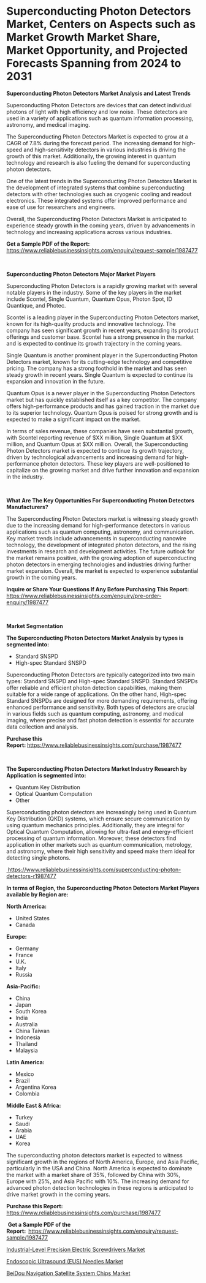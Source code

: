 <p><h1>Superconducting Photon Detectors Market, Centers on Aspects such as Market Growth Market Share, Market Opportunity, and Projected Forecasts Spanning from 2024 to 2031</h1></p><p><strong>Superconducting Photon Detectors Market Analysis and Latest Trends</strong></p>
<p><p>Superconducting Photon Detectors are devices that can detect individual photons of light with high efficiency and low noise. These detectors are used in a variety of applications such as quantum information processing, astronomy, and medical imaging.</p><p>The Superconducting Photon Detectors Market is expected to grow at a CAGR of 7.8% during the forecast period. The increasing demand for high-speed and high-sensitivity detectors in various industries is driving the growth of this market. Additionally, the growing interest in quantum technology and research is also fueling the demand for superconducting photon detectors.</p><p>One of the latest trends in the Superconducting Photon Detectors Market is the development of integrated systems that combine superconducting detectors with other technologies such as cryogenic cooling and readout electronics. These integrated systems offer improved performance and ease of use for researchers and engineers.</p><p>Overall, the Superconducting Photon Detectors Market is anticipated to experience steady growth in the coming years, driven by advancements in technology and increasing applications across various industries.</p></p>
<p><strong>Get a Sample PDF of the Report:&nbsp;</strong> <a href="https://www.reliablebusinessinsights.com/enquiry/request-sample/1987477">https://www.reliablebusinessinsights.com/enquiry/request-sample/1987477</a></p>
<p>&nbsp;</p>
<p><strong>Superconducting Photon Detectors Major Market Players</strong></p>
<p><p>Superconducting Photon Detectors is a rapidly growing market with several notable players in the industry. Some of the key players in the market include Scontel, Single Quantum, Quantum Opus, Photon Spot, ID Quantique, and Photec.</p><p>Scontel is a leading player in the Superconducting Photon Detectors market, known for its high-quality products and innovative technology. The company has seen significant growth in recent years, expanding its product offerings and customer base. Scontel has a strong presence in the market and is expected to continue its growth trajectory in the coming years.</p><p>Single Quantum is another prominent player in the Superconducting Photon Detectors market, known for its cutting-edge technology and competitive pricing. The company has a strong foothold in the market and has seen steady growth in recent years. Single Quantum is expected to continue its expansion and innovation in the future.</p><p>Quantum Opus is a newer player in the Superconducting Photon Detectors market but has quickly established itself as a key competitor. The company offers high-performance products and has gained traction in the market due to its superior technology. Quantum Opus is poised for strong growth and is expected to make a significant impact on the market.</p><p>In terms of sales revenue, these companies have seen substantial growth, with Scontel reporting revenue of $XX million, Single Quantum at $XX million, and Quantum Opus at $XX million. Overall, the Superconducting Photon Detectors market is expected to continue its growth trajectory, driven by technological advancements and increasing demand for high-performance photon detectors. These key players are well-positioned to capitalize on the growing market and drive further innovation and expansion in the industry.</p></p>
<p>&nbsp;</p>
<p><strong>What Are The Key Opportunities For Superconducting Photon Detectors Manufacturers?</strong></p>
<p><p>The Superconducting Photon Detectors market is witnessing steady growth due to the increasing demand for high-performance detectors in various applications such as quantum computing, astronomy, and communication. Key market trends include advancements in superconducting nanowire technology, the development of integrated photon detectors, and the rising investments in research and development activities. The future outlook for the market remains positive, with the growing adoption of superconducting photon detectors in emerging technologies and industries driving further market expansion. Overall, the market is expected to experience substantial growth in the coming years.</p></p>
<p><strong>Inquire or Share Your Questions If Any Before Purchasing This Report:</strong> <a href="https://www.reliablebusinessinsights.com/enquiry/pre-order-enquiry/1987477">https://www.reliablebusinessinsights.com/enquiry/pre-order-enquiry/1987477</a></p>
<p>&nbsp;</p>
<p><strong>Market Segmentation</strong></p>
<p><strong>The Superconducting Photon Detectors Market Analysis by types is segmented into:</strong></p>
<p><ul><li>Standard SNSPD</li><li>High-spec Standard SNSPD</li></ul></p>
<p><p>Superconducting Photon Detectors are typically categorized into two main types: Standard SNSPD and High-spec Standard SNSPD. Standard SNSPDs offer reliable and efficient photon detection capabilities, making them suitable for a wide range of applications. On the other hand, High-spec Standard SNSPDs are designed for more demanding requirements, offering enhanced performance and sensitivity. Both types of detectors are crucial in various fields such as quantum computing, astronomy, and medical imaging, where precise and fast photon detection is essential for accurate data collection and analysis.</p></p>
<p><strong>Purchase this Report:&nbsp;</strong><a href="https://www.reliablebusinessinsights.com/purchase/1987477">https://www.reliablebusinessinsights.com/purchase/1987477</a></p>
<p>&nbsp;</p>
<p><strong>The Superconducting Photon Detectors Market Industry Research by Application is segmented into:</strong></p>
<p><ul><li>Quantum Key Distribution</li><li>Optical Quantum Computation</li><li>Other</li></ul></p>
<p><p>Superconducting photon detectors are increasingly being used in Quantum Key Distribution (QKD) systems, which ensure secure communication by using quantum mechanics principles. Additionally, they are integral for Optical Quantum Computation, allowing for ultra-fast and energy-efficient processing of quantum information. Moreover, these detectors find application in other markets such as quantum communication, metrology, and astronomy, where their high sensitivity and speed make them ideal for detecting single photons.</p></p>
<p><a href="https://www.reliablebusinessinsights.com/superconducting-photon-detectors-r1987477">&nbsp;https://www.reliablebusinessinsights.com/superconducting-photon-detectors-r1987477</a></p>
<p><strong>In terms of Region, the Superconducting Photon Detectors Market Players available by Region are:</strong></p>
<p>
    <p> <strong> North America: </strong>
        <ul>
            <li>United States</li>
            <li>Canada</li>
        </ul>
        </p> 
    <p> <strong> Europe: </strong>
        <ul>
            <li>Germany</li>
            <li>France</li>
            <li>U.K.</li>
            <li>Italy</li>
            <li>Russia</li>
        </ul>
        </p> 
    <p> <strong> Asia-Pacific: </strong>
        <ul>
            <li>China</li>
            <li>Japan</li>
            <li>South Korea</li>
            <li>India</li>
            <li>Australia</li>
            <li>China Taiwan</li>
            <li>Indonesia</li>
            <li>Thailand</li>
            <li>Malaysia</li>
        </ul>
        </p> 
    <p> <strong> Latin America: </strong>
        <ul>
            <li>Mexico</li>
            <li>Brazil</li>
            <li>Argentina Korea</li>
            <li>Colombia</li>
        </ul>
        </p> 
    <p> <strong> Middle East & Africa: </strong>
        <ul>
            <li>Turkey</li>
            <li>Saudi</li>
            <li>Arabia</li>
            <li>UAE</li>
            <li>Korea</li>
        </ul>
    </p>
    </p>
<p><p>The superconducting photon detectors market is expected to witness significant growth in the regions of North America, Europe, and Asia Pacific, particularly in the USA and China. North America is expected to dominate the market with a market share of 35%, followed by China with 30%, Europe with 25%, and Asia Pacific with 10%. The increasing demand for advanced photon detection technologies in these regions is anticipated to drive market growth in the coming years.</p></p>
<p><strong>Purchase this Report: </strong><a href="https://www.reliablebusinessinsights.com/purchase/1987477">https://www.reliablebusinessinsights.com/purchase/1987477</a></p>
<p>&nbsp;<strong>Get a Sample PDF of the Report:&nbsp;&nbsp;</strong><a href="https://www.reliablebusinessinsights.com/enquiry/request-sample/1987477">https://www.reliablebusinessinsights.com/enquiry/request-sample/1987477</a></p>
<p><strong></strong></p>
<p><p><a href="https://www.linkedin.com/pulse/global-industrial-level-precision-electric-screwdrivers-market-v4cwe?trackingId=fSfCZzbPtC0fUMI%2FJ%2F29kA%3D%3D">Industrial-Level Precision Electric Screwdrivers Market</a></p><p><a href="https://www.linkedin.com/pulse/global-endoscopic-ultrasound-eus-needles-market-product-type-khhxe?trackingId=s8%2Bej%2BUFApJBKk8ulf8LGQ%3D%3D">Endoscopic Ultrasound (EUS) Needles Market</a></p><p><a href="https://www.linkedin.com/pulse/beidou-navigation-satellite-system-chips-market-trends-analysis-iknac?trackingId=Q7zYgNOhZgRkydJs8cMp%2Fg%3D%3D">BeiDou Navigation Satellite System Chips Market</a></p></p>
